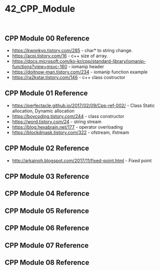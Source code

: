 # 42_CPP_Module<br><br>

## CPP Module 00 Reference<br>
- <https://kwonkyo.tistory.com/285> - char* to string change.<br>
- <https://acpi.tistory.com/16> - c++ size of array.<br>
- <https://docs.microsoft.com/ko-kr/cpp/standard-library/iomanip-functions?view=msvc-160> - iomanip header<br>
- <https://doitnow-man.tistory.com/234> - iomanip function example<br>
- <https://ra2kstar.tistory.com/146> - c++ class costructor<br>
## CPP Module 01 Reference<br>
- <https://perfectacle.github.io/2017/02/09/Cpp-ref-002/> - Class Static allocation, Dynamic allocation<br>
- <https://boycoding.tistory.com/244> - class constructor<br>
- <https://word.tistory.com/24> - string stream<br>
- <https://blog.hexabrain.net/177> - operator overloading<br>
- <https://blockdmask.tistory.com/322> - ofstream, ifstream<br>
## CPP Module 02 Reference<br>
- <http://arkainoh.blogspot.com/2017/11/fixed-point.html> - Fixed point<br>
## CPP Module 03 Reference<br>
## CPP Module 04 Reference<br>
## CPP Module 05 Reference<br>
## CPP Module 06 Reference<br>
## CPP Module 07 Reference<br>
## CPP Module 08 Reference<br>
